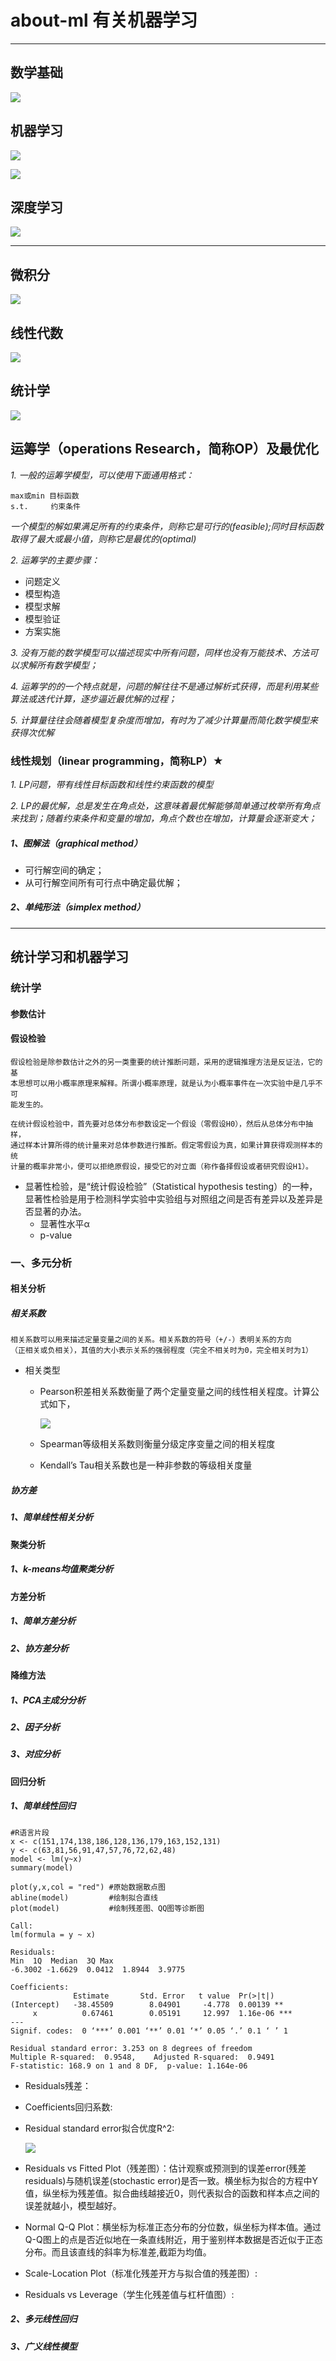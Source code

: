 # about-ml 有关机器学习

----------

## 数学基础

![](数学基础/机器学习数学基础.png)

## 机器学习

![](机器学习与人工智能/机器学习与人工智能.png)

![](数学基础/统计机器学习.png)

## 深度学习

![](深度学习/tensors_flowing.gif)


----------

## 微积分
![](数学基础/微积分.png)

## 线性代数
![](数学基础/线性代数.png)

## 统计学
![](数学基础/贝叶斯统计学.png)

## 运筹学（operations Research，简称OP）及最优化
*1. 一般的运筹学模型，可以使用下面通用格式：*

    max或min 目标函数
    s.t.	 约束条件
*一个模型的解如果满足所有的约束条件，则称它是可行的(feasible);同时目标函数取得了最大或最小值，则称它是最优的(optimal)* 

*2. 运筹学的主要步骤：*
	
- 问题定义
- 模型构造
- 模型求解
- 模型验证
- 方案实施 

*3. 没有万能的数学模型可以描述现实中所有问题，同样也没有万能技术、方法可以求解所有数学模型；*

*4. 运筹学的的一个特点就是，问题的解往往不是通过解析式获得，而是利用某些算法或迭代计算，逐步逼近最优解的过程；*

*5. 计算量往往会随着模型复杂度而增加，有时为了减少计算量而简化数学模型来获得次优解*

### **线性规划**（linear programming，简称LP）★
*1. LP问题，带有线性目标函数和线性约束函数的模型*

*2. LP的最优解，总是发生在角点处，这意味着最优解能够简单通过枚举所有角点来找到；随着约束条件和变量的增加，角点个数也在增加，计算量会逐渐变大；*

##### 1、图解法（graphical method）
- 可行解空间的确定；
- 从可行解空间所有可行点中确定最优解；

##### 2、单纯形法（simplex method）

----------

## 统计学习和机器学习
### 统计学
#### 参数估计 
#### 假设检验
    假设检验是除参数估计之外的另一类重要的统计推断问题，采用的逻辑推理方法是反证法，它的基
    本思想可以用小概率原理来解释。所谓小概率原理，就是认为小概率事件在一次实验中是几乎不可
    能发生的。
	
    在统计假设检验中，首先要对总体分布参数设定一个假设（零假设H0），然后从总体分布中抽样，
    通过样本计算所得的统计量来对总体参数进行推断。假定零假设为真，如果计算获得观测样本的统
    计量的概率非常小，便可以拒绝原假设，接受它的对立面（称作备择假设或者研究假设H1）。

- 显著性检验，是“统计假设检验”（Statistical hypothesis testing）的一种，显著性检验是用于检测科学实验中实验组与对照组之间是否有差异以及差异是否显著的办法。
	- 显著性水平α
	- p-value



### 一、多元分析

#### 相关分析
##### 相关系数
    相关系数可以用来描述定量变量之间的关系。相关系数的符号（+/-）表明关系的方向
	（正相关或负相关），其值的大小表示关系的强弱程度（完全不相关时为0，完全相关时为1）
- 相关类型
	- Pearson积差相关系数衡量了两个定量变量之间的线性相关程度。计算公式如下，
		
		![](pic/Pearson.png)

	- Spearman等级相关系数则衡量分级定序变量之间的相关程度
	- Kendall’s Tau相关系数也是一种非参数的等级相关度量

##### 协方差

##### 1、简单线性相关分析

#### 聚类分析
##### 1、k-means均值聚类分析

#### 方差分析
##### 1、简单方差分析
##### 2、协方差分析

#### 降维方法
##### 1、PCA主成分分析
##### 2、因子分析
##### 3、对应分析

#### 回归分析
##### 1、简单线性回归

	#R语言片段
	x <- c(151,174,138,186,128,136,179,163,152,131)
	y <- c(63,81,56,91,47,57,76,72,62,48)
	model <- lm(y~x)
	summary(model)
	
	plot(y,x,col = "red") #原始数据散点图
	abline(model)         #绘制拟合直线
    plot(model)           #绘制残差图、QQ图等诊断图

	Call:
	lm(formula = y ~ x)
	
	Residuals:
	Min  1Q  Median  3Q Max 
	-6.3002 -1.6629  0.0412  1.8944  3.9775 
	
	Coefficients:
	              Estimate       Std. Error   t value  Pr(>|t|)
	(Intercept)   -38.45509        8.04901     -4.778  0.00139 ** 
	     x          0.67461        0.05191     12.997  1.16e-06 ***
	---
	Signif. codes:  0 ‘***’ 0.001 ‘**’ 0.01 ‘*’ 0.05 ‘.’ 0.1 ‘ ’ 1
	
	Residual standard error: 3.253 on 8 degrees of freedom
	Multiple R-squared:  0.9548,	Adjusted R-squared:  0.9491 
	F-statistic: 168.9 on 1 and 8 DF,  p-value: 1.164e-06

- Residuals残差：
- Coefficients回归系数:
- Residual standard error拟合优度R^2:

	![](pic/诊断图.PNG)

- Residuals vs Fitted Plot（残差图）：估计观察或预测到的误差error(残差residuals)与随机误差(stochastic error)是否一致。横坐标为拟合的方程中Y值，纵坐标为残差值。拟合曲线越接近0，则代表拟合的函数和样本点之间的误差就越小，模型越好。
- Normal Q-Q Plot：横坐标为标准正态分布的分位数，纵坐标为样本值。通过Q-Q图上的点是否近似地在一条直线附近，用于鉴别样本数据是否近似于正态分布。而且该直线的斜率为标准差,截距为均值。
- Scale-Location Plot（标准化残差开方与拟合值的残差图）:
- Residuals vs Leverage（学生化残差值与杠杆值图）:

##### 2、多元线性回归
##### 3、广义线性模型